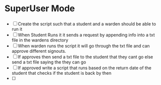 # SuperUser Mode





### 
- [ ] Create the script such that a student and a warden should be able to run it
- [ ] When Student Runs it it sends a request by appending info into a txt file in the wardens directory
- [ ] When warden runs the script it will go through the txt file and can approve different signouts.
- [ ] If approves then send a txt file to the student that they cant go else send a txt file saying the they can go
- [ ] If approved write a script that runs based on the return date of the student that checks if the student is back by then
- [ ]
